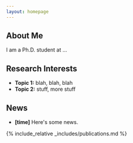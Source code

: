```yaml
---
layout: homepage
---
```


## About Me

I am a Ph.D. student at ...

## Research Interests

- **Topic 1:** blah, blah, blah
- **Topic 2:** stuff, more stuff

## News

- **[time]** Here's some news.

{% include_relative _includes/publications.md %}

